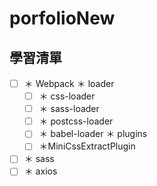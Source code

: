 # porfolioNew

## 學習清單
- [ ] ＊ Webpack
  ＊ loader
    - [ ] ＊ css-loader
    - [ ] ＊ sass-loader
    - [ ] ＊ postcss-loader
    - [ ] ＊ babel-loader
  ＊ plugins
    - [ ] ＊MiniCssExtractPlugin
- [ ] ＊ sass
- [ ] ＊ axios
